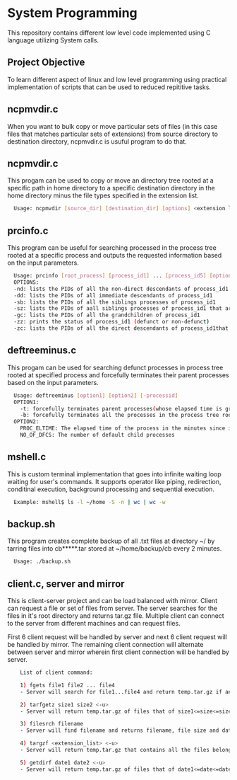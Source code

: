 
# System Programming

This repository contains different low level code implemented using C language utilizing System calls. 


## Project Objective

To learn different aspect of linux and low level programming using practical implementation of scripts that can be used to reduced repititive tasks.

## ncpmvdir.c

When you want to bulk copy or move particular sets of files (in this case files that matches particular sets of extensions) from source directory to destination directory, ncpmvdir.c is usuful program to do that.


## ncpmvdir.c

This progam can be used to copy or move an directory tree rooted at a specific path in home directory to a specific destination directory in the home directory minus the file types specified in the extension list.


```bash
  Usage: ncpmvdir [source_dir] [destination_dir] [options] <extension list>
```


## prcinfo.c

This program can be useful for searching processed in the process tree rooted at a specific process and outputs the requested information based on the input parameters.


```bash
  Usage: prcinfo [root_process] [process_id1] ... [process_id5] [options]
  OPTIONS:
  -nd: lists the PIDs of all the non-direct descendants of process_id1
  -dd: lists the PIDs of all immediate descendants of process_id1
  -sb: lists the PIDs of all the siblings processes of process_id1
  -sz: lists the PIDs of aall siblings processes of process_id1 that are defunct
  -gc: lists the PIDs of all the grandchildren of process_id1
  -zz: prints the status of process_id1 (defunct or non-defunct)
  -zc: lists the PIDs of all the direct descendants of process_id1that are currently in defunct state
```


## deftreeminus.c

This progam can be used for searching defunct processes in process tree rooted at specified process and forcefully terminates their parent processes based on the input parameters.

```bash
  Usage: deftreeminus [option1] [option2] [-processid]
  OPTION1:
    -t: forcefully terminates parent processes(whose elapsed time is greater than PROC_ELTIME) of all the defunct processes in the process tree rooted at root_process
    -b: forcefully terminates all the processes in the process tree rooted at root_process that have >= NO_OF_DFCS defunct child
  OPTION2:
    PROC_ELTIME: The elapsed time of the process in the minutes since it was created
    NO_OF_DFCS: The number of default child processes
```

## mshell.c

This is custom terminal implementation that goes into infinite waiting loop waiting for user's commands. It supports operator like piping, redirection, conditinal execution, background processing and sequential execution.

```bash
  Example: mshell$ ls -l ~/home -S -n | wc | wc -w
```

## backup.sh

This program creates complete backup of all .txt files at directory ~/ by tarring files into cb*****.tar stored at ~/home/backup/cb every 2 minutes.

```bash
  Usage: ./backup.sh
```
## client.c, server and mirror

This is client-server project and can be load balanced with mirror.
Client can request a file or set of files from server. The server searches for the files in it's root directory and returns tar.gz file. Multiple client can connect to the server from different machines and can request files. 

First 6 client request will be handled by server and next 6 client request will be handled by mirror. The remaining client connection will alternate between server and mirror wherein first client connection will be handled by server.

```bash
    List of client command:

    1) fgets file1 file2 ... file4
    - Server will search for file1...file4 and return temp.tar.gz if any file found else "No file found"

    2) tarfgetz size1 size2 <-u>
    - Server will return temp.tar.gz of files that of size1<=size<=size2 and -u will unzip temp.tar.gz at client size

    3) filesrch filename
    - Server will find filename and returns filename, file size and date created

    4) targzf <extension_list> <-u>
    - Server will return temp.tar.gz that contains all the files belonging to file types <extension_list>

    5) getdirf date1 date2 <-u>
    - Server will return temp.tar.gz of files that of date1<=date<=date2 and -u will unzip temp.tar.gz at client size
```
